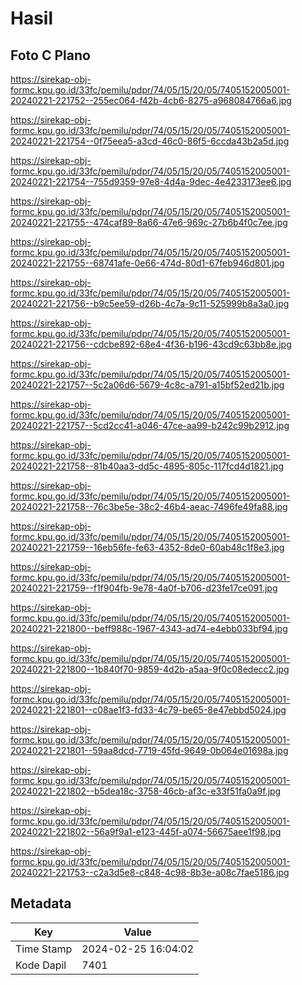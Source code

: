 # Hasil

## Foto C Plano

https://sirekap-obj-formc.kpu.go.id/33fc/pemilu/pdpr/74/05/15/20/05/7405152005001-20240221-221752--255ec064-f42b-4cb6-8275-a968084766a6.jpg

https://sirekap-obj-formc.kpu.go.id/33fc/pemilu/pdpr/74/05/15/20/05/7405152005001-20240221-221754--0f75eea5-a3cd-46c0-86f5-6ccda43b2a5d.jpg

https://sirekap-obj-formc.kpu.go.id/33fc/pemilu/pdpr/74/05/15/20/05/7405152005001-20240221-221754--755d9359-97e8-4d4a-9dec-4e4233173ee6.jpg

https://sirekap-obj-formc.kpu.go.id/33fc/pemilu/pdpr/74/05/15/20/05/7405152005001-20240221-221755--474caf89-8a66-47e6-969c-27b6b4f0c7ee.jpg

https://sirekap-obj-formc.kpu.go.id/33fc/pemilu/pdpr/74/05/15/20/05/7405152005001-20240221-221755--68741afe-0e66-474d-80d1-67feb946d801.jpg

https://sirekap-obj-formc.kpu.go.id/33fc/pemilu/pdpr/74/05/15/20/05/7405152005001-20240221-221756--b9c5ee59-d26b-4c7a-9c11-525999b8a3a0.jpg

https://sirekap-obj-formc.kpu.go.id/33fc/pemilu/pdpr/74/05/15/20/05/7405152005001-20240221-221756--cdcbe892-68e4-4f36-b196-43cd9c63bb8e.jpg

https://sirekap-obj-formc.kpu.go.id/33fc/pemilu/pdpr/74/05/15/20/05/7405152005001-20240221-221757--5c2a06d6-5679-4c8c-a791-a15bf52ed21b.jpg

https://sirekap-obj-formc.kpu.go.id/33fc/pemilu/pdpr/74/05/15/20/05/7405152005001-20240221-221757--5cd2cc41-a046-47ce-aa99-b242c99b2912.jpg

https://sirekap-obj-formc.kpu.go.id/33fc/pemilu/pdpr/74/05/15/20/05/7405152005001-20240221-221758--81b40aa3-dd5c-4895-805c-117fcd4d1821.jpg

https://sirekap-obj-formc.kpu.go.id/33fc/pemilu/pdpr/74/05/15/20/05/7405152005001-20240221-221758--76c3be5e-38c2-46b4-aeac-7496fe49fa88.jpg

https://sirekap-obj-formc.kpu.go.id/33fc/pemilu/pdpr/74/05/15/20/05/7405152005001-20240221-221759--16eb56fe-fe63-4352-8de0-60ab48c1f8e3.jpg

https://sirekap-obj-formc.kpu.go.id/33fc/pemilu/pdpr/74/05/15/20/05/7405152005001-20240221-221759--f1f904fb-9e78-4a0f-b706-d23fe17ce091.jpg

https://sirekap-obj-formc.kpu.go.id/33fc/pemilu/pdpr/74/05/15/20/05/7405152005001-20240221-221800--beff988c-1967-4343-ad74-e4ebb033bf94.jpg

https://sirekap-obj-formc.kpu.go.id/33fc/pemilu/pdpr/74/05/15/20/05/7405152005001-20240221-221800--1b840f70-9859-4d2b-a5aa-9f0c08edecc2.jpg

https://sirekap-obj-formc.kpu.go.id/33fc/pemilu/pdpr/74/05/15/20/05/7405152005001-20240221-221801--c08ae1f3-fd33-4c79-be65-8e47ebbd5024.jpg

https://sirekap-obj-formc.kpu.go.id/33fc/pemilu/pdpr/74/05/15/20/05/7405152005001-20240221-221801--59aa8dcd-7719-45fd-9649-0b064e01698a.jpg

https://sirekap-obj-formc.kpu.go.id/33fc/pemilu/pdpr/74/05/15/20/05/7405152005001-20240221-221802--b5dea18c-3758-46cb-af3c-e33f51fa0a9f.jpg

https://sirekap-obj-formc.kpu.go.id/33fc/pemilu/pdpr/74/05/15/20/05/7405152005001-20240221-221802--56a9f9a1-e123-445f-a074-56675aee1f98.jpg

https://sirekap-obj-formc.kpu.go.id/33fc/pemilu/pdpr/74/05/15/20/05/7405152005001-20240221-221753--c2a3d5e8-c848-4c98-8b3e-a08c7fae5186.jpg


## Metadata

| Key        | Value               |
| ---------- | ------------------- |
| Time Stamp | 2024-02-25 16:04:02 |
| Kode Dapil | 7401                |



